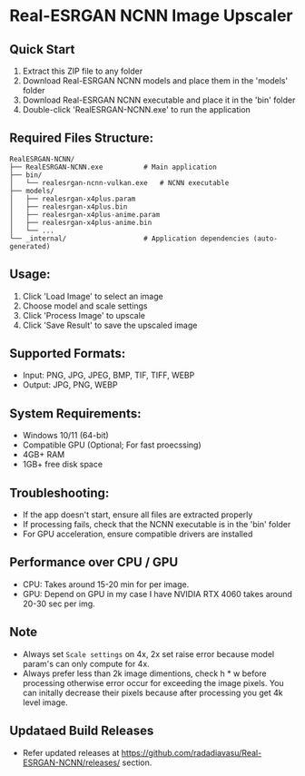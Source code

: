 # Real-ESRGAN NCNN Image Upscaler

## Quick Start
1. Extract this ZIP file to any folder
2. Download Real-ESRGAN NCNN models and place them in the 'models' folder
3. Download Real-ESRGAN NCNN executable and place it in the 'bin' folder
4. Double-click 'RealESRGAN-NCNN.exe' to run the application

## Required Files Structure:
```
RealESRGAN-NCNN/
├── RealESRGAN-NCNN.exe          # Main application
├── bin/
│   └── realesrgan-ncnn-vulkan.exe   # NCNN executable
├── models/
│   ├── realesrgan-x4plus.param
│   ├── realesrgan-x4plus.bin
│   ├── realesrgan-x4plus-anime.param
│   ├── realesrgan-x4plus-anime.bin
│   └── ...
└── _internal/                   # Application dependencies (auto-generated)
```

## Usage:
1. Click 'Load Image' to select an image
2. Choose model and scale settings
3. Click 'Process Image' to upscale
4. Click 'Save Result' to save the upscaled image

## Supported Formats:
- Input: PNG, JPG, JPEG, BMP, TIF, TIFF, WEBP
- Output: JPG, PNG, WEBP

## System Requirements:
- Windows 10/11 (64-bit)
- Compatible GPU (Optional; For fast proecssing)
- 4GB+ RAM
- 1GB+ free disk space

## Troubleshooting:
- If the app doesn't start, ensure all files are extracted properly
- If processing fails, check that the NCNN executable is in the 'bin' folder
- For GPU acceleration, ensure compatible drivers are installed

## Performance over CPU / GPU
- CPU: Takes around 15-20 min for per image.
- GPU: Depend on GPU in my case I have NVIDIA RTX 4060 takes around 20-30 sec per img.

## Note
- Always set `Scale settings` on 4x, 2x set raise error because model param's can only compute for 4x.
- Always prefer less than 2k image dimentions, check h * w before processing otherwise error occur for exceeding the image pixels. You can initally decrease their pixels because after processing you get 4k level image.

## Updataed Build Releases
- Refer updated releases at https://github.com/radadiavasu/Real-ESRGAN-NCNN/releases/ section.
